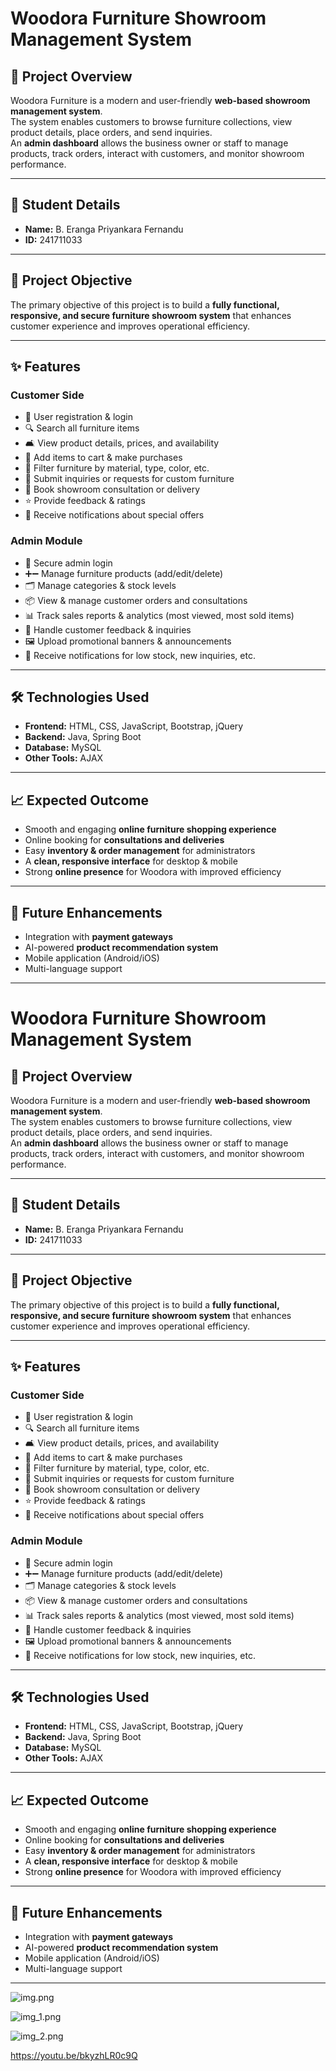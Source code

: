 # Woodora Furniture Showroom Management System

## 📌 Project Overview
Woodora Furniture is a modern and user-friendly **web-based showroom management system**.  
The system enables customers to browse furniture collections, view product details, place orders, and send inquiries.  
An **admin dashboard** allows the business owner or staff to manage products, track orders, interact with customers, and monitor showroom performance.

---

## 👤 Student Details
- **Name:** B. Eranga Priyankara Fernandu
- **ID:** 241711033

---

## 🎯 Project Objective
The primary objective of this project is to build a **fully functional, responsive, and secure furniture showroom system** that enhances customer experience and improves operational efficiency.

---

## ✨ Features

### Customer Side
- 🔐 User registration & login
- 🔍 Search all furniture items
- 🛋️ View product details, prices, and availability
- 🛒 Add items to cart & make purchases
- 🎨 Filter furniture by material, type, color, etc.
- 📝 Submit inquiries or requests for custom furniture
- 📅 Book showroom consultation or delivery
- ⭐ Provide feedback & ratings
- 🔔 Receive notifications about special offers

### Admin Module
- 🔑 Secure admin login
- ➕➖ Manage furniture products (add/edit/delete)
- 🗂️ Manage categories & stock levels
- 📦 View & manage customer orders and consultations
- 📊 Track sales reports & analytics (most viewed, most sold items)
- 💬 Handle customer feedback & inquiries
- 🖼️ Upload promotional banners & announcements
- 🔔 Receive notifications for low stock, new inquiries, etc.

---

## 🛠️ Technologies Used
- **Frontend:** HTML, CSS, JavaScript, Bootstrap, jQuery
- **Backend:** Java, Spring Boot
- **Database:** MySQL
- **Other Tools:** AJAX

---

## 📈 Expected Outcome
- Smooth and engaging **online furniture shopping experience**
- Online booking for **consultations and deliveries**
- Easy **inventory & order management** for administrators
- A **clean, responsive interface** for desktop & mobile
- Strong **online presence** for Woodora with improved efficiency

---

## 🚀 Future Enhancements
- Integration with **payment gateways**
- AI-powered **product recommendation system**
- Mobile application (Android/iOS)
- Multi-language support

---
# Woodora Furniture Showroom Management System

## 📌 Project Overview
Woodora Furniture is a modern and user-friendly **web-based showroom management system**.  
The system enables customers to browse furniture collections, view product details, place orders, and send inquiries.  
An **admin dashboard** allows the business owner or staff to manage products, track orders, interact with customers, and monitor showroom performance.

---

## 👤 Student Details
- **Name:** B. Eranga Priyankara Fernandu
- **ID:** 241711033

---

## 🎯 Project Objective
The primary objective of this project is to build a **fully functional, responsive, and secure furniture showroom system** that enhances customer experience and improves operational efficiency.

---

## ✨ Features

### Customer Side
- 🔐 User registration & login
- 🔍 Search all furniture items
- 🛋️ View product details, prices, and availability
- 🛒 Add items to cart & make purchases
- 🎨 Filter furniture by material, type, color, etc.
- 📝 Submit inquiries or requests for custom furniture
- 📅 Book showroom consultation or delivery
- ⭐ Provide feedback & ratings
- 🔔 Receive notifications about special offers

### Admin Module
- 🔑 Secure admin login
- ➕➖ Manage furniture products (add/edit/delete)
- 🗂️ Manage categories & stock levels
- 📦 View & manage customer orders and consultations
- 📊 Track sales reports & analytics (most viewed, most sold items)
- 💬 Handle customer feedback & inquiries
- 🖼️ Upload promotional banners & announcements
- 🔔 Receive notifications for low stock, new inquiries, etc.

---

## 🛠️ Technologies Used
- **Frontend:** HTML, CSS, JavaScript, Bootstrap, jQuery
- **Backend:** Java, Spring Boot
- **Database:** MySQL
- **Other Tools:** AJAX

---

## 📈 Expected Outcome
- Smooth and engaging **online furniture shopping experience**
- Online booking for **consultations and deliveries**
- Easy **inventory & order management** for administrators
- A **clean, responsive interface** for desktop & mobile
- Strong **online presence** for Woodora with improved efficiency

---

## 🚀 Future Enhancements
- Integration with **payment gateways**
- AI-powered **product recommendation system**
- Mobile application (Android/iOS)
- Multi-language support

---
![img.png](img.png)

![img_1.png](img_1.png)

![img_2.png](img_2.png)

https://youtu.be/bkyzhLR0c9Q